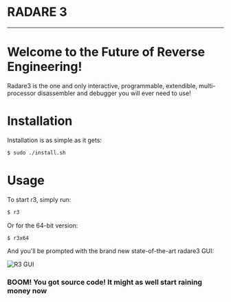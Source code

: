 # RADARE 3

----------

# Welcome to the Future of Reverse Engineering!

Radare3 is the one and only interactive, programmable, extendible, multi-processor disassembler and debugger you will ever need to use!

# Installation

Installation is as simple as it gets:
```bash
$ sudo ./install.sh
```

# Usage
To start r3, simply run:
```bash
$ r3
```
Or for the 64-bit version:
```bash
$ r3x64
```

And you'll be prompted with the brand new state-of-the-art radare3 GUI:

![R3 GUI](http://i.imgur.com/PE2fL49.png)

### BOOM! You got source code! It might as well start raining money now
